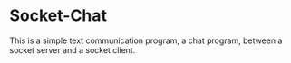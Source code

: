 # Socket-Chat
This is a simple text communication program, a chat program, between a socket server and a socket client.
